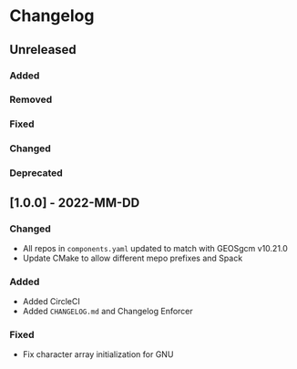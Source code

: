 # Changelog

## Unreleased

### Added
### Removed
### Fixed
### Changed
### Deprecated

## [1.0.0] - 2022-MM-DD

### Changed

- All repos in `components.yaml` updated to match with GEOSgcm v10.21.0
- Update CMake to allow different mepo prefixes and Spack

### Added

- Added CircleCI
- Added `CHANGELOG.md` and Changelog Enforcer

### Fixed

- Fix character array initialization for GNU

